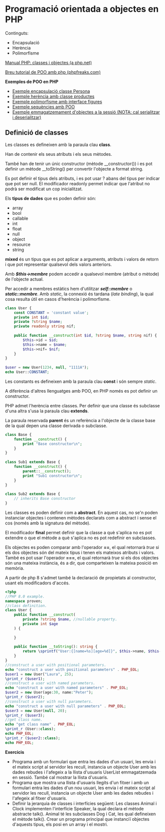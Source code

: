 # Programació orientada a objectes en PHP

Continguts:
* Encapsulació
* Herència
* Polimorfisme

[Manual PHP: classes i objectes (a php.net)](https://www.php.net/manual/en/language.oop5.php)

[Breu tutorial de POO amb php (phpfreaks.com)](http://www.phpfreaks.com/tutorial/oo-php-part-1-oop-in-full-effect)

**Exemples de POO en PHP**

* [Exemple encapsulació classe Persona](assets/2.1/person.zip)
* [Exemple herència amb classe productes](assets/2.1/products.zip)
* [Exemple polimorfisme amb interface figures](assets/2.1/shapes.zip)
* [Exemple sequències amb POO](assets/2.1/sequence_poo.zip)
* [Exemple emmagatzemament d'objectes a la sessió (NOTA: cal serialitzar i deserialitzar)](assets/2.1/session_objects.zip)

## Definició de classes 

Les classes es defineixen amb la paraula clau **class**.

Han de contenir els seus atributs i els seus mètodes.

També han de tenir un únic constructor (mètode __constructor()) i es pot definir un mètode __toString() per convertir l'objecte a format string.

Es pot definir el tipus dels atributs, i es pot usar ? abans del tipus per indicar que pot ser null. El modificador readonly permet indicar que l'atribut no podrà ser modificat un cop inicialitzat.

Els **tipus de dades** que es poden definir són:

* array
* bool
* callable
* int
* float
* null
* object
* resource
* string

**mixed** és un tipus que es pot aplicar a arguments, atributs i valors de retorn i que pot representar qualsevol dels valors anteriors.

Amb ***$this→membre*** podem accedir a qualsevol membre (atribut o mètode) de l'objecte actual.

Per accedir a membres estàtics hem d'utilitzar ***self::membre*** o ***static::membre***. Amb *static*, la connexió és tardana (*late binding*), la qual cosa resulta útil en casos d'herència i polimorfisme. 

```php
class User {
    const CONSTANT = 'constant value';
    private int $id;
    private ?string $name;
    private readonly string nif;
    
    public function __construct(int $id, ?string $name, string nif) {
        $this->id = $id;
        $this->name = $name;
        $this->nif= $nif;
    }
}
    
$user = new User(1234, null, "1111A");
echo User::CONSTANT;
```

Les constants es defineixen amb la paraula clau **const** i són sempre *static*.

A diferència d'altres llenguatges amb POO, en PHP només es pot definir un constructor.

PHP admet l'herència entre classes. Per definir que una classe és subclasse d'una altra s'usa la paraula clau **extends**.

La paraula reservada **parent** és un referència a l'objecte de la classe base de la qual depen una classe derivada o subclasse. 

```php
class Base {
    function __construct() {
        print "Base constructor\n";
    }
}
 
class Sub1 extends Base {
    function __construct() {
        parent::__construct();
        print "Sub1 constructor\n";
    }
}
 
class Sub2 extends Base {
    // inherits Base constructor
}
```

Les classes es poden definir com a **abstract**. En aquest cas, no se'n poden instanciar objectes i contenen mètodes declarats com a abstract i sense el cos (només amb la signatura del mètode).

El modificador **final** permet definir que la classe a què s'aplica no es pot extendre o que el mètode a què s'aplica no es pot redefinir en subclasses.

Els objectes es poden comparar amb l'operador **==**, el qual retornarà *true* si els dos objectes són del mateix tipus i tenen els mateixos atributs i valors. També es pot usar l'operador **===**, el qual retornarà *true* si els dos objectes són una mateixa instància, és a dir, que comparteixen la mateixa posició en memòria.

A partir de php 8 s'admet també la declaració de propietats al constructor, usant els modificadors d'accés. 

```php
<?php 
//PHP 8.0 example.
namespace proven;
//class definition.
class User {
    public function __construct(
        private ?string $name, //nullable property.
        private int $age
    ) {
 
    }
 
    public function __toString(): string {
        return \sprintf("User:{[name=%s][age=%d]}", $this->name, $this->age);
    }
}
//construct a user with positional parameters.
echo "construct a user with positional parameters" . PHP_EOL;
$user1 = new User("Laura", 25);
\print_r ($user1);
//construct a user with named parameters.
echo "construct a user with named parameters" . PHP_EOL;
$user2 = new User(age:30, name:"Peter");
\print_r ($user2);
//construct a user with null parameters.
echo "construct a user with null parameters" . PHP_EOL;
$user3 = new User(null, 20);
\print_r ($user3);
//get class name.
echo "get class name" . PHP_EOL;
\print_r (User::class);
echo PHP_EOL;
\print_r ($user2::class);
echo PHP_EOL;
```

**Exercicis**

* Programa amb un formulari que entra les dades d'un usuari, les envia i el mateix script al servidor les recull, instancia un objecte User amb les dades rebudes i l'afegeix a la llista d'usuaris UserList emmagatzemada en sessió. També cal mostrar la llista d'usuaris.
* Programa que mostra una llista d'usuaris llegits d'un fitxer i amb un formulari entra les dades d'un nou usuari, les envia i el mateix script al servidor les recull, instancia un objecte User amb les dades rebudes i l'afegeix al fitxer d'usuaris.
* Definir la jerarquia de classes i interfícies següent: Les classes Animal i Clock implementen l'interfície Speaker, la qual declara el mètode abstracte talk(). Animal té les subclasses Dog i Cat, les qual defineixen el mètode talk(). Crear un programa principal que instanciï objectes d'aquests tipus, els posi en un array i el mostri.
